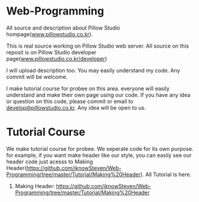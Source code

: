 # Web-Programming
All source and description about Pillow Studio hompage(www.pillowstudio.co.kr).

This is real source working on Pillow Studio web server. All source on this reposit is on Pillow Studio developer page(www.pillowstudio.co.kr/developer) 

I will upload description too. You may easily understand my code.
Any commit will be welcome.

I make tutorial course for probee on this area. everyone will easily understand and make their own page using our code. If you have any idea or question on this code, please commit or email to develop@pillowstudio.co.kr. Any idea will be open to us.

# Tutorial Course
We make tutorial course for probee. We seperate code for its own purpose. for example, if you want make header like our style, you can easily see our header code just acesss to Making Header(https://github.com/iknowSteven/Web-Programming/tree/master/Tutorial/Making%20Header).
All Tutorial is here.
1. Making Header: https://github.com/iknowSteven/Web-Programming/tree/master/Tutorial/Making%20Header
